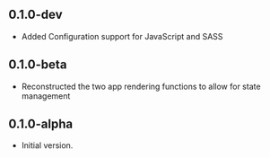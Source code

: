 ## 0.1.0-dev
- Added Configuration support for JavaScript and SASS

## 0.1.0-beta

- Reconstructed the two app rendering functions to allow for state management

## 0.1.0-alpha

- Initial version.
